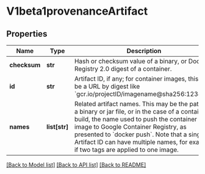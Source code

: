 # V1beta1provenanceArtifact

## Properties
Name | Type | Description | Notes
------------ | ------------- | ------------- | -------------
**checksum** | **str** | Hash or checksum value of a binary, or Docker Registry 2.0 digest of a container. | [optional] 
**id** | **str** | Artifact ID, if any; for container images, this will be a URL by digest like &#x60;gcr.io/projectID/imagename@sha256:123456&#x60;. | [optional] 
**names** | **list[str]** | Related artifact names. This may be the path to a binary or jar file, or in the case of a container build, the name used to push the container image to Google Container Registry, as presented to &#x60;docker push&#x60;. Note that a single Artifact ID can have multiple names, for example if two tags are applied to one image. | [optional] 

[[Back to Model list]](../README.md#documentation-for-models) [[Back to API list]](../README.md#documentation-for-api-endpoints) [[Back to README]](../README.md)


